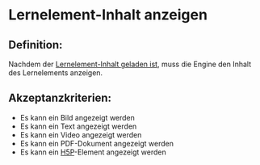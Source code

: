 # Lernelement-Inhalt anzeigen


## Definition:

Nachdem der [Lernelement-Inhalt geladen ist](ELG0029.md), muss die Engine den Inhalt des Lernelements anzeigen.

## Akzeptanzkriterien:

- Es kann ein Bild angezeigt werden
- Es kann ein Text angezeigt werden
- Es kann ein Video angezeigt werden
- Es kann ein PDF-Dokument angezeigt werden
- Es kann ein [H5P](H5P-GE.md)-Element angezeigt werden
